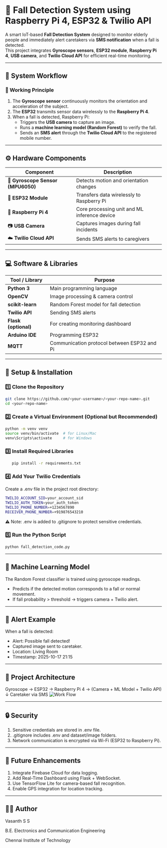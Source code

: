 # 🧠 Fall Detection System using Raspberry Pi 4, ESP32 & Twilio API

A smart IoT-based **Fall Detection System** designed to monitor elderly people and immediately alert caretakers via **SMS notification** when a fall is detected.  
This project integrates **Gyroscope sensors**, **ESP32 module**, **Raspberry Pi 4**, **USB camera**, and **Twilio Cloud API** for efficient real-time monitoring.

---

## 📸 System Workflow

### 🔄 Working Principle
1. The **Gyroscope sensor** continuously monitors the orientation and acceleration of the subject.
2. The **ESP32** transmits sensor data wirelessly to the **Raspberry Pi 4**.
3. When a fall is detected, Raspberry Pi:
   - Triggers the **USB camera** to capture an image.
   - Runs a **machine learning model (Random Forest)** to verify the fall.
   - Sends an **SMS alert** through the **Twilio Cloud API** to the registered mobile number.

---

## ⚙️ Hardware Components
| Component | Description |
|------------|--------------|
| 🧭 **Gyroscope Sensor (MPU6050)** | Detects motion and orientation changes |
| 📡 **ESP32 Module** | Transfers data wirelessly to Raspberry Pi |
| 🍓 **Raspberry Pi 4** | Core processing unit and ML inference device |
| 📷 **USB Camera** | Captures images during fall incidents |
| ☁️ **Twilio Cloud API** | Sends SMS alerts to caregivers |

---

## 💻 Software & Libraries

| Tool / Library | Purpose |
|----------------|----------|
| **Python 3** | Main programming language |
| **OpenCV** | Image processing & camera control |
| **scikit-learn** | Random Forest model for fall detection |
| **Twilio API** | Sending SMS alerts |
| **Flask (optional)** | For creating monitoring dashboard |
| **Arduino IDE** | Programming ESP32 |
| **MQTT** | Communication protocol between ESP32 and Pi |

---

## 🚀 Setup & Installation

### 1️⃣ Clone the Repository
```bash 
git clone https://github.com/<your-username>/<your-repo-name>.git
cd <your-repo-name>
```
### 2️⃣ Create a Virtual Environment (Optional but Recommended)
```bash
python -m venv venv
source venv/bin/activate  # for Linux/Mac
venv\Scripts\activate     # for Windows
```
### 3️⃣ Install Required Libraries
```bash
   pip install -r requirements.txt
```
### 4️⃣ Add Your Twilio Credentials
Create a .env file in the project root directory:
```bash
TWILIO_ACCOUNT_SID=your_account_sid
TWILIO_AUTH_TOKEN=your_auth_token
TWILIO_PHONE_NUMBER=+1234567890
RECEIVER_PHONE_NUMBER=+919876543210
```
⚠️ Note: .env is added to .gitignore to protect sensitive credentials.

### 5️⃣ Run the Python Script
```bash
python fall_detection_code.py
```

---

## 🧠 Machine Learning Model

The Random Forest classifier is trained using gyroscope readings.
   - Predicts if the detected motion corresponds to a fall or normal movement.
   - If fall probability > threshold → triggers camera + Twilio alert.
   
---

## 📲 Alert Example

When a fall is detected:
   - Alert: Possible fall detected!
   - Captured image sent to caretaker.
   - Location: Living Room
   - Timestamp: 2025-10-17 21:15

---

## 🧩 Project Architecture
Gyroscope → ESP32 → Raspberry Pi 4 → (Camera + ML Model + Twilio API)
                                       ↓
                                   Caretaker via SMS
![Work Flow](https://github.com/user-attachments/assets/f68c1334-02e5-478e-a786-cd7ca1727a89)

---

## 🔒 Security
1. Sensitive credentials are stored in .env file.
2. .gitignore includes .env and dataset/image folders.
3. Network communication is encrypted via Wi-Fi (ESP32 to Raspberry Pi).

---

## 🧰 Future Enhancements
1. Integrate Firebase Cloud for data logging.
2. Add Real-Time Dashboard using Flask + WebSocket.
3. Use TensorFlow Lite for camera-based fall recognition.
4. Enable GPS integration for location tracking.

---

## 🧑‍💻 Author
Vasanth S S

B.E. Electronics and Communication Engineering

Chennai Institute of Technology
